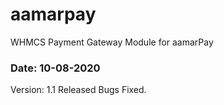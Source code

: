 # aamarpay
WHMCS Payment Gateway Module for aamarPay

### Date: 10-08-2020
Version: 1.1 Released
Bugs Fixed.

